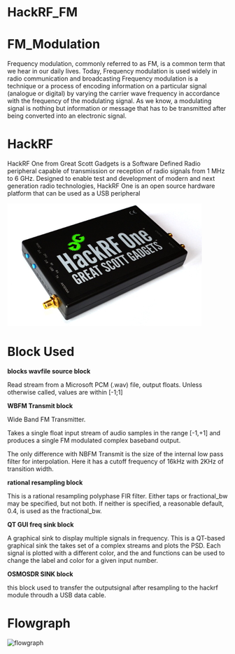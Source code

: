 # HackRF_FM
<h1>FM_Modulation</h1>
Frequency modulation, commonly referred to as FM, is a common term that we hear in our daily lives. Today, Frequency modulation is used widely in radio communication and broadcasting
Frequency modulation is a technique or a process of encoding information on a particular signal (analogue or digital) by varying the carrier wave frequency in accordance with the frequency of the modulating signal. As we know, a modulating signal is nothing but information or message that has to be transmitted after being converted into an electronic signal.


<h1>HackRF</h1>
HackRF One from Great Scott Gadgets is a Software Defined Radio peripheral capable of transmission or reception of radio signals from 1 MHz to 6 GHz. Designed to enable test and development of modern and next generation radio technologies, HackRF One is an open source hardware platform that can be used as a USB peripheral 

![HackRF](hackrf.jpeg)

<h1>Block Used</h1>

**blocks wavfile source block**

Read stream from a Microsoft PCM (.wav) file, output floats.
Unless otherwise called, values are within [-1;1]

**WBFM Transmit block**

Wide Band FM Transmitter.

Takes a single float input stream of audio samples in the range [-1,+1] and produces a single FM modulated complex baseband output.

The only difference with NBFM Transmit is the size of the internal low pass filter for interpolation. Here it has a cutoff frequency of 16kHz with 2KHz of transition width.


**rational resampling block**

This is a rational resampling polyphase FIR filter.
Either taps or fractional_bw may be specified, but not both.
If neither is specified, a reasonable default, 0.4, is used as the fractional_bw.

**QT GUI freq sink block**

A graphical sink to display multiple signals in frequency.
This is a QT-based graphical sink the takes set of a complex streams and plots the PSD. Each signal is plotted with a different color, and the  and  functions can be used to change the label and color for a given input number.

**OSMOSDR SINK block**

this block used to transfer the outputsignal after resampling to the hackrf module throudh a USB data cable.

<h1>Flowgraph</h1>

![flowgraph](/home/aniket/Pictures/Screenshots.png)
